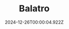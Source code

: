 ---
title: "Balatro"
id: 2379780
date: 2024-12-26T00:00:04.922Z
link: games/steam/recent/balatro
image: http://media.steampowered.com/steamcommunity/public/images/apps/2379780/b6018068070ab0e23561694c11f7950dd6f4c752.jpg
playtime_2weeks: 908
playtime_forever: 4374
playtime_windows_forever: 0
playtime_mac_forever: 58
playtime_linux_forever: 4316
playtime_deck_forever: 4316
---